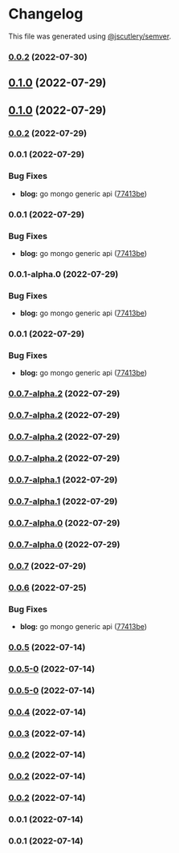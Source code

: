 # Changelog

This file was generated using [@jscutlery/semver](https://github.com/jscutlery/semver).

### [0.0.2](https://github.com/yurikrupnik/nx-go-playground/compare/infra-my-kube-controller-0.0.1...infra-my-kube-controller-0.0.2) (2022-07-30)

## [0.1.0](https://github.com/yurikrupnik/nx-go-playground/compare/infra-my-kube-controller-0.0.1...infra-my-kube-controller-0.1.0) (2022-07-29)

## [0.1.0](https://github.com/yurikrupnik/nx-go-playground/compare/infra-my-kube-controller-0.0.1...infra-my-kube-controller-0.1.0) (2022-07-29)

### [0.0.2](https://github.com/yurikrupnik/nx-go-playground/compare/infra-my-kube-controller-0.0.1...infra-my-kube-controller-0.0.2) (2022-07-29)

### 0.0.1 (2022-07-29)


### Bug Fixes

* **blog:** go mongo generic api ([77413be](https://github.com/yurikrupnik/nx-go-playground/commit/77413be3dc5465ca2ea131409d5d05c530e14e53))

### 0.0.1 (2022-07-29)


### Bug Fixes

* **blog:** go mongo generic api ([77413be](https://github.com/yurikrupnik/nx-go-playground/commit/77413be3dc5465ca2ea131409d5d05c530e14e53))

### 0.0.1-alpha.0 (2022-07-29)


### Bug Fixes

* **blog:** go mongo generic api ([77413be](https://github.com/yurikrupnik/nx-go-playground/commit/77413be3dc5465ca2ea131409d5d05c530e14e53))

### 0.0.1 (2022-07-29)


### Bug Fixes

* **blog:** go mongo generic api ([77413be](https://github.com/yurikrupnik/nx-go-playground/commit/77413be3dc5465ca2ea131409d5d05c530e14e53))

### [0.0.7-alpha.2](https://github.com/yurikrupnik/nx-go-playground/compare/infra-my-kube-controller-0.0.7-alpha.1...infra-my-kube-controller-0.0.7-alpha.2) (2022-07-29)

### [0.0.7-alpha.2](https://github.com/yurikrupnik/nx-go-playground/compare/infra-my-kube-controller-0.0.7-alpha.1...infra-my-kube-controller-0.0.7-alpha.2) (2022-07-29)

### [0.0.7-alpha.2](https://github.com/yurikrupnik/nx-go-playground/compare/infra-my-kube-controller-0.0.7-alpha.1...infra-my-kube-controller-0.0.7-alpha.2) (2022-07-29)

### [0.0.7-alpha.2](https://github.com/yurikrupnik/nx-go-playground/compare/infra-my-kube-controller-0.0.7-alpha.1...infra-my-kube-controller-0.0.7-alpha.2) (2022-07-29)

### [0.0.7-alpha.1](https://github.com/yurikrupnik/nx-go-playground/compare/infra-my-kube-controller-0.0.7-alpha.0...infra-my-kube-controller-0.0.7-alpha.1) (2022-07-29)

### [0.0.7-alpha.1](https://github.com/yurikrupnik/nx-go-playground/compare/infra-my-kube-controller-0.0.7-alpha.0...infra-my-kube-controller-0.0.7-alpha.1) (2022-07-29)

### [0.0.7-alpha.0](https://github.com/yurikrupnik/nx-go-playground/compare/infra-my-kube-controller-0.0.6...infra-my-kube-controller-0.0.7-alpha.0) (2022-07-29)

### [0.0.7-alpha.0](https://github.com/yurikrupnik/nx-go-playground/compare/infra-my-kube-controller-0.0.6...infra-my-kube-controller-0.0.7-alpha.0) (2022-07-29)

### [0.0.7](https://github.com/yurikrupnik/nx-go-playground/compare/infra-my-kube-controller-0.0.6...infra-my-kube-controller-0.0.7) (2022-07-29)

### [0.0.6](https://github.com/yurikrupnik/nx-go-playground/compare/infra-my-kube-controller-0.0.5...infra-my-kube-controller-0.0.6) (2022-07-25)


### Bug Fixes

* **blog:** go mongo generic api ([77413be](https://github.com/yurikrupnik/nx-go-playground/commit/77413be3dc5465ca2ea131409d5d05c530e14e53))

### [0.0.5](https://github.com/yurikrupnik/nx-go-playground/compare/infra-my-kube-controller-0.0.5-0...infra-my-kube-controller-0.0.5) (2022-07-14)

### [0.0.5-0](https://github.com/yurikrupnik/nx-go-playground/compare/infra-my-kube-controller-0.0.4...infra-my-kube-controller-0.0.5-0) (2022-07-14)

### [0.0.5-0](https://github.com/yurikrupnik/nx-go-playground/compare/infra-my-kube-controller-0.0.4...infra-my-kube-controller-0.0.5-0) (2022-07-14)

### [0.0.4](https://github.com/yurikrupnik/nx-go-playground/compare/infra-my-kube-controller-0.0.3...infra-my-kube-controller-0.0.4) (2022-07-14)

### [0.0.3](https://github.com/yurikrupnik/nx-go-playground/compare/infra-my-kube-controller-0.0.2...infra-my-kube-controller-0.0.3) (2022-07-14)

### [0.0.2](https://github.com/yurikrupnik/nx-go-playground/compare/infra-my-kube-controller-0.0.1...infra-my-kube-controller-0.0.2) (2022-07-14)

### [0.0.2](https://github.com/yurikrupnik/nx-go-playground/compare/infra-my-kube-controller-0.0.1...infra-my-kube-controller-0.0.2) (2022-07-14)

### [0.0.2](https://github.com/yurikrupnik/nx-go-playground/compare/infra-my-kube-controller-0.0.1...infra-my-kube-controller-0.0.2) (2022-07-14)

### 0.0.1 (2022-07-14)

### 0.0.1 (2022-07-14)
